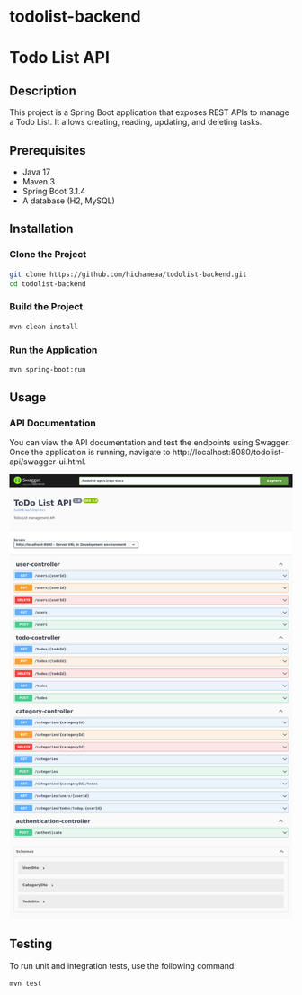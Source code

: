 # todolist-backend

# Todo List API

## Description
This project is a Spring Boot application that exposes REST APIs to manage a Todo List. It allows creating, reading, updating, and deleting tasks.

## Prerequisites
- Java 17
- Maven 3
- Spring Boot 3.1.4
- A database (H2, MySQL)

## Installation

### Clone the Project
```bash
git clone https://github.com/hichameaa/todolist-backend.git
cd todolist-backend
```

### Build the Project
```bash
mvn clean install
```

### Run the Application
```bash
mvn spring-boot:run
```

## Usage
### API Documentation
You can view the API documentation and test the endpoints using Swagger. Once the application is running, navigate to http://localhost:8080/todolist-api/swagger-ui.html.

![alt text](docs/images/swagger-ui.png)

## Testing
To run unit and integration tests, use the following command:
```bash
mvn test
```
